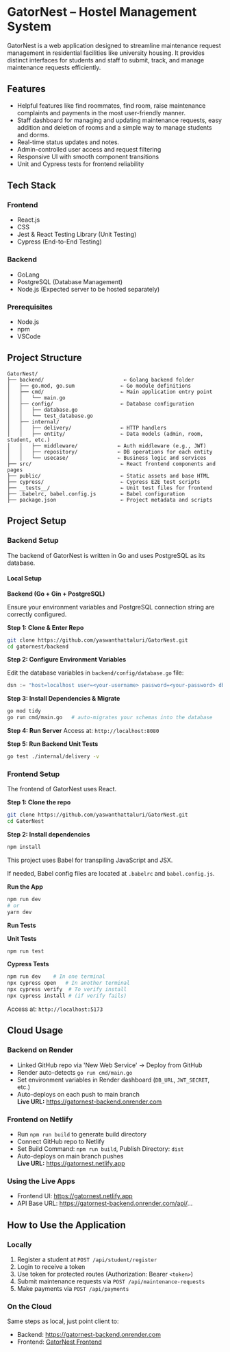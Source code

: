 
# GatorNest – Hostel Management System

GatorNest is a web application designed to streamline maintenance request management in residential facilities like university housing. It provides distinct interfaces for students and staff to submit, track, and manage maintenance requests efficiently.

## Features
- Helpful features like find roommates, find room, raise maintenance complaints and payments in the most user-friendly manner.
- Staff dashboard for managing and updating maintenance requests, easy addition and deletion of rooms and a simple way to manage students and dorms.
- Real-time status updates and notes.
- Admin-controlled user access and request filtering
- Responsive UI with smooth component transitions
- Unit and Cypress tests for frontend reliability

## Tech Stack

### Frontend
- React.js
- CSS
- Jest & React Testing Library (Unit Testing)
- Cypress (End-to-End Testing)

### Backend
- GoLang
- PostgreSQL (Database Management)
- Node.js (Expected server to be hosted separately)

### Prerequisites
- Node.js
- npm
- VSCode

## Project Structure

```
GatorNest/
├── backend/                          ← Golang backend folder
│   ├── go.mod, go.sum               ← Go module definitions
│   ├── cmd/                         ← Main application entry point
│   │   └── main.go
│   ├── config/                      ← Database configuration
│   │   ├── database.go
│   │   └── test_database.go
│   ├── internal/
│   │   ├── delivery/                ← HTTP handlers
│   │   ├── entity/                  ← Data models (admin, room, student, etc.)
│   │   ├── middleware/             ← Auth middleware (e.g., JWT)
│   │   ├── repository/             ← DB operations for each entity
│   │   └── usecase/                ← Business logic and services
├── src/                             ← React frontend components and pages
├── public/                          ← Static assets and base HTML
├── cypress/                         ← Cypress E2E test scripts
├── __tests__/                       ← Unit test files for frontend
├── .babelrc, babel.config.js        ← Babel configuration
├── package.json                     ← Project metadata and scripts
```

## Project Setup

### Backend Setup

The backend of GatorNest is written in Go and uses PostgreSQL as its database.

#### Local Setup

**Backend (Go + Gin + PostgreSQL)**

Ensure your environment variables and PostgreSQL connection string are correctly configured.

**Step 1: Clone & Enter Repo**
```bash
git clone https://github.com/yaswanthattaluri/GatorNest.git
cd gatornest/backend
```

**Step 2: Configure Environment Variables**

Edit the database variables in `backend/config/database.go` file:

```go
dsn := "host=localhost user=<your-username> password=<your-password> dbname=<your-database-name> port=<your-port> sslmode=disable"
```

**Step 3: Install Dependencies & Migrate**
```bash
go mod tidy
go run cmd/main.go   # auto-migrates your schemas into the database
```

**Step 4: Run Server**
Access at: `http://localhost:8080`

**Step 5: Run Backend Unit Tests**
```bash
go test ./internal/delivery -v
```

### Frontend Setup

The frontend of GatorNest uses React.

**Step 1: Clone the repo**
```bash
git clone https://github.com/yaswanthattaluri/GatorNest.git
cd GatorNest
```

**Step 2: Install dependencies**
```bash
npm install
```

This project uses Babel for transpiling JavaScript and JSX.

If needed, Babel config files are located at `.babelrc` and `babel.config.js`.

**Run the App**
```bash
npm run dev
# or
yarn dev
```

**Run Tests**

**Unit Tests**
```bash
npm run test
```

**Cypress Tests**
```bash
npm run dev    # In one terminal
npx cypress open   # In another terminal
npx cypress verify  # To verify install
npx cypress install # (if verify fails)
```

Access at: `http://localhost:5173`

## Cloud Usage

### Backend on Render
- Linked GitHub repo via 'New Web Service' → Deploy from GitHub
- Render auto-detects `go run cmd/main.go`
- Set environment variables in Render dashboard (`DB_URL`, `JWT_SECRET`, etc.)
- Auto-deploys on each push to main branch  
**Live URL:** https://gatornest-backend.onrender.com

### Frontend on Netlify
- Run `npm run build` to generate build directory
- Connect GitHub repo to Netlify
- Set Build Command: `npm run build`, Publish Directory: `dist`
- Auto-deploys on main branch pushes  
**Live URL:** https://gatornest.netlify.app

### Using the Live Apps
- Frontend UI: https://gatornest.netlify.app
- API Base URL: https://gatornest-backend.onrender.com/api/...

## How to Use the Application

### Locally
1. Register a student at `POST /api/student/register`
2. Login to receive a token
3. Use token for protected routes (Authorization: Bearer `<token>`)
4. Submit maintenance requests via `POST /api/maintenance-requests`
5. Make payments via `POST /api/payments`

### On the Cloud
Same steps as local, just point client to:
- Backend: https://gatornest-backend.onrender.com
- Frontend: [GatorNest Frontend](https://gatornest.netlify.app)
